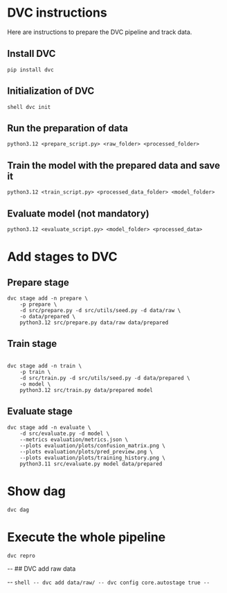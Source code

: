 # DVC instructions

Here are instructions to prepare the DVC pipeline and track data.

## Install DVC
```
pip install dvc
```

## Initialization of DVC
``shell
dvc init
``

## Run the preparation of data
```shell
python3.12 <prepare_script.py> <raw_folder> <processed_folder>
```

## Train the model with the prepared data and save it 
```shell
python3.12 <train_script.py> <processed_data_folder> <model_folder>
```

## Evaluate model (not mandatory)
```shell
python3.12 <evaluate_script.py> <model_folder> <processed_data>
```

# Add stages to DVC

## Prepare stage
```shell
dvc stage add -n prepare \
    -p prepare \
    -d src/prepare.py -d src/utils/seed.py -d data/raw \
    -o data/prepared \
    python3.12 src/prepare.py data/raw data/prepared
```

## Train stage
```shell

dvc stage add -n train \
    -p train \
    -d src/train.py -d src/utils/seed.py -d data/prepared \
    -o model \
    python3.12 src/train.py data/prepared model
```

## Evaluate stage
```shell
dvc stage add -n evaluate \
    -d src/evaluate.py -d model \
    --metrics evaluation/metrics.json \
    --plots evaluation/plots/confusion_matrix.png \
    --plots evaluation/plots/pred_preview.png \
    --plots evaluation/plots/training_history.png \
    python3.11 src/evaluate.py model data/prepared
```


# Show dag
```shell
dvc dag
```

# Execute the whole pipeline
```shell
dvc repro
```


-- ## DVC add raw data

-- ```shell
-- dvc add data/raw/
-- dvc config core.autostage true
-- ```
